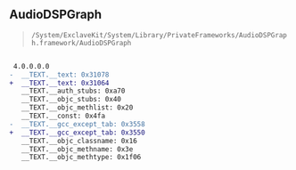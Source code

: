 ## AudioDSPGraph

> `/System/ExclaveKit/System/Library/PrivateFrameworks/AudioDSPGraph.framework/AudioDSPGraph`

```diff

 4.0.0.0.0
-  __TEXT.__text: 0x31078
+  __TEXT.__text: 0x31064
   __TEXT.__auth_stubs: 0xa70
   __TEXT.__objc_stubs: 0x40
   __TEXT.__objc_methlist: 0x20
   __TEXT.__const: 0x4fa
-  __TEXT.__gcc_except_tab: 0x3558
+  __TEXT.__gcc_except_tab: 0x3550
   __TEXT.__objc_classname: 0x16
   __TEXT.__objc_methname: 0x3e
   __TEXT.__objc_methtype: 0x1f06

```
